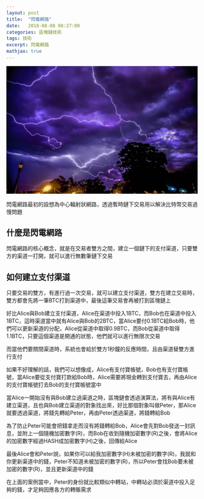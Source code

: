 ```yaml
---
layout: post
title:  "閃電網路"
date:   2018-08-08 08:27:00
categories: 區塊鏈技術
tags: 技術
excerpt: 閃電網路
mathjax: true
---
```


![/images/202010061556.jpg](/images/202010061556.jpg)

閃電網路最初的設想為中心輻射狀網路，透過暫時鏈下交易用以解決比特幣交易過慢問題

## 什麼是閃電網路
閃電網路的核心概念，就是在交易者雙方之間，建立一個鏈下的支付渠道，只要雙方的渠道一打開，就可以進行無數筆鏈下交易

## 如何建立支付渠道
只要交易的雙方，有進行過一次交易，就可以建立支付渠道，雙方在建立交易時，雙方都會先將一筆BTC打到渠道中，最後這筆交易會再被打到區塊鏈上

好比Alice與Bob建立支付渠道，Alice在渠道中投入1BTC，而Bob也在渠道中投入1BTC，這時渠道當中就有Alice與Bob的2BTC，當Alice要付0.1BTC給Bob時，他們可以更新渠道的分配，Alice從渠道中取得0.9BTC，而Bob從渠道中取得1.1BTC，只要這個渠道是開通的狀態，他們就可以進行無限次交易

而當他們要關閉渠道時，系統也會給於雙方1秒鐘的反應時間，且由渠道替雙方進行支付

如果不好理解的話，我們可以想像成，Alice有支付寶帳號，Bob也有支付寶帳號，當Alice要從支付寶打款給Bob時，Alice需要將現金轉到支付寶去，再由Alice的支付寶帳號打去Bob的支付寶帳號當中

當Alice一開始沒有與Bob建立過渠道之時，區塊鏈會透過演算法，將有與Alice有建立渠道，且也與Bob建立渠道的對象找出來，好比那個對象叫做Peter，那Alice就要透過渠道，將錢先轉給Peter，再由Peter透過渠道，將錢轉給Bob

為了防止Peter可能會把錢拿走而沒有將錢轉給Bob，Alice會先對Bob發送一封訊息，並附上一個隨機加密數字(R)，而Bob在收到隨機加密數字(R)之後，會將Alice的加密數字經過HASH成加密數字(H)之後，回傳給Alice

最後Alice會和Peter說，如果你可以給我加密數字(H)未被加密的數字(R)，我就和你更新渠道中的錢，Peter不知道未被加密的數字(R)，所以Peter會找Bob要未被加密的數字(R)，並且更新渠道中的錢

在上面的案例當中，Peter的身份就比較類似中轉站，中轉站必須於渠道中投入足夠的錢，才足夠因應各方的轉賬需求